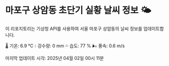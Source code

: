 
# 마포구 상암동 초단기 실황 날씨 정보 🌤️

이 리포지토리는 기상청 API를 사용하여 서울 마포구 상암동의 날씨 정보를 업데이트합니다. 

🌡️ 기온: 6.9 ℃
💧 강수량: 0 mm
💦 습도: 77 %
🌬️ 풍속: 0.6 m/s

마지막 업데이트 시각: 2025년 04월 02일 00시 11분    
